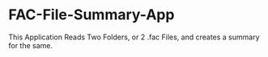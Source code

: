 # FAC-File-Summary-App
This Application Reads Two Folders, or 2 .fac Files, and creates a summary for the same.
